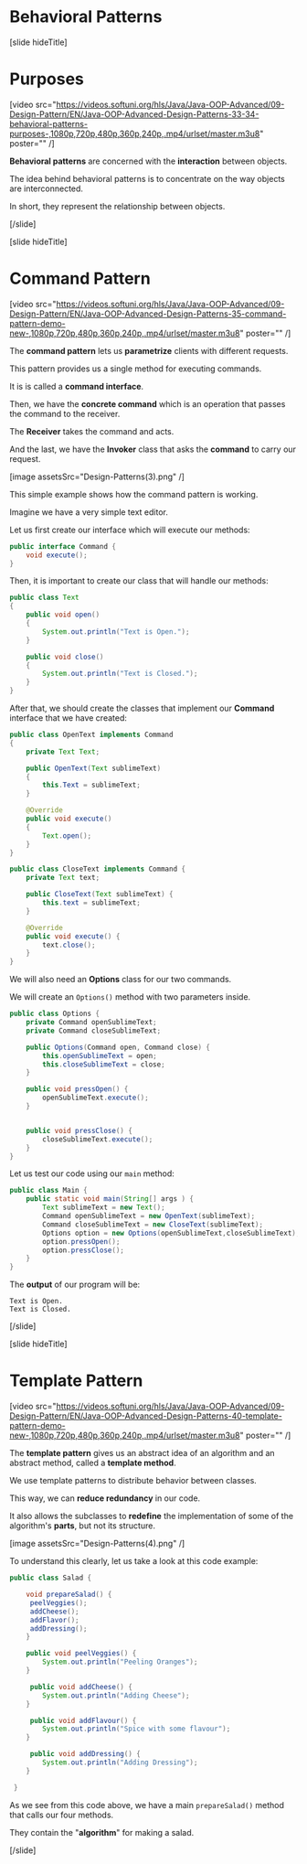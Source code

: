 # Behavioral Patterns

[slide hideTitle]

# Purposes

[video src="https://videos.softuni.org/hls/Java/Java-OOP-Advanced/09-Design-Pattern/EN/Java-OOP-Advanced-Design-Patterns-33-34-behavioral-patterns-purposes-,1080p,720p,480p,360p,240p,.mp4/urlset/master.m3u8" poster="" /]

**Behavioral patterns** are concerned with the **interaction** between objects.

The idea behind behavioral patterns is to concentrate on the way objects are interconnected.

In short, they represent the relationship between objects.

[/slide]

[slide hideTitle]

# Command Pattern

[video src="https://videos.softuni.org/hls/Java/Java-OOP-Advanced/09-Design-Pattern/EN/Java-OOP-Advanced-Design-Patterns-35-command-pattern-demo-new-,1080p,720p,480p,360p,240p,.mp4/urlset/master.m3u8" poster="" /]

The **command pattern** lets us **parametrize** clients with different requests. 

This pattern provides us a single method for executing commands. 

It is is called a **command interface**.

Then, we have the **concrete command** which is an operation that passes the command to the receiver.

The **Receiver** takes the command and acts.

And the last, we have the **Invoker** class that asks the **command** to carry our request.

[image assetsSrc="Design-Patterns(3).png" /]

This simple example shows how the command pattern is working.

Imagine we have a very simple text editor.

Let us first create our interface which will execute our methods:

```java
public interface Command {
    void execute();
}
```

Then, it is important to create our class that will handle our methods:

``` java
public class Text
{
    public void open()
    {
        System.out.println("Text is Open.");
    }

    public void close()
    {
        System.out.println("Text is Closed.");
    }
}
```

After that, we should create the classes that implement our **Command** interface that we have created:

``` java
public class OpenText implements Command
{
    private Text Text;

    public OpenText(Text sublimeText)
    {
        this.Text = sublimeText;
    }

    @Override
    public void execute()
    {
        Text.open();
    }
}
```

``` java
public class CloseText implements Command {
    private Text text;

    public CloseText(Text sublimeText) {
        this.text = sublimeText;
    }

    @Override
    public void execute() {
        text.close();
    }
}
```

We will also need an **Options** class for our two commands. 

We will create an `Options()` method with two parameters inside.

``` java
public class Options {
    private Command openSublimeText;
    private Command closeSublimeText;

    public Options(Command open, Command close) {
        this.openSublimeText = open;
        this.closeSublimeText = close;
    }

    public void pressOpen() {
        openSublimeText.execute();
    }


    public void pressClose() {
        closeSublimeText.execute();
    }
}
```

Let us test our code using our `main` method:

``` java
public class Main {
    public static void main(String[] args ) {
        Text sublimeText = new Text();
        Command openSublimeText = new OpenText(sublimeText);
        Command closeSublimeText = new CloseText(sublimeText);
        Options option = new Options(openSublimeText,closeSublimeText);
        option.pressOpen();
        option.pressClose();
    }
}
```

The **output** of our program will be:

```
Text is Open.
Text is Closed.
```

[/slide]

[slide hideTitle]

# Template Pattern

[video src="https://videos.softuni.org/hls/Java/Java-OOP-Advanced/09-Design-Pattern/EN/Java-OOP-Advanced-Design-Patterns-40-template-pattern-demo-new-,1080p,720p,480p,360p,240p,.mp4/urlset/master.m3u8" poster="" /]

The **template pattern** gives us an abstract idea of an algorithm and an abstract method, called a **template method**.

We use template patterns to distribute behavior between classes.

This way, we can **reduce redundancy** in our code.

It also allows the subclasses to **redefine** the implementation of some of the algorithm's **parts**, but not its structure.

[image assetsSrc="Design-Patterns(4).png" /]

To understand this clearly, let us take a look at this code example:

``` java
public class Salad {

    void prepareSalad() {
     peelVeggies();
     addCheese();
     addFlavor();
     addDressing();
    }

    public void peelVeggies() {
        System.out.println("Peeling Oranges");
    }

     public void addCheese() {
        System.out.println("Adding Cheese");
    }

     public void addFlavour() {
        System.out.println("Spice with some flavour");
    }

     public void addDressing() {
        System.out.println("Adding Dressing");
    }

 }
```

As we see from this code above, we have a main `prepareSalad()` method that calls our four methods. 

They contain the "**algorithm**" for making a salad.


[/slide]
